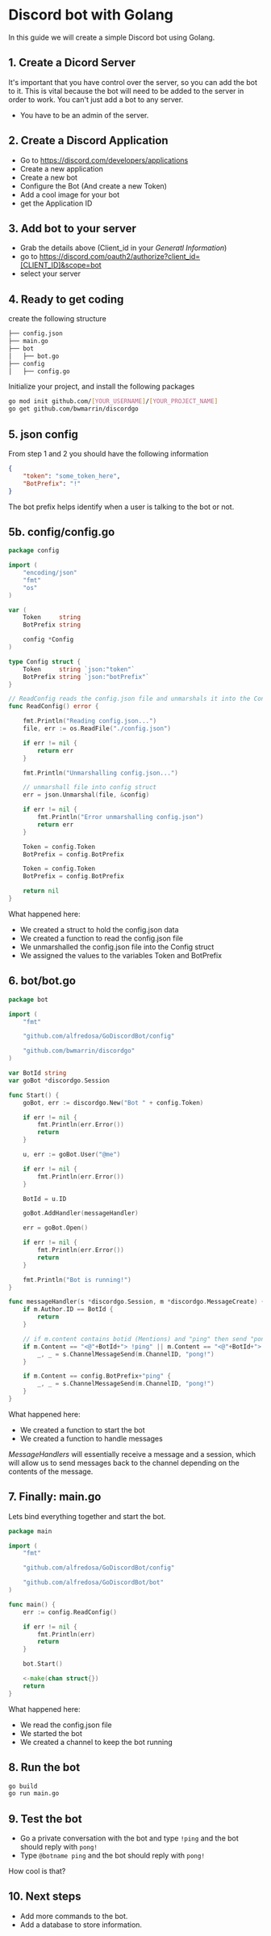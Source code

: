 # Discord bot with Golang

In this guide we will create a simple Discord bot using Golang.

## 1. Create a Dicord Server 

It's important that you have control over the server, so you can add the bot to it. This is vital because the bot will need to be added to the server in order to work. You can't just add a bot to any server.

- You have to be an admin of the server. 

## 2. Create a Discord Application

- Go to https://discord.com/developers/applications
- Create a new application
- Create a new bot
- Configure the Bot (And create a new Token)
- Add a cool image for your bot
- get the Application ID

## 3. Add bot to your server

- Grab the details above (Client_id in your *Generatl Information*)
- go to https://discord.com/oauth2/authorize?client_id=[CLIENT_ID]&scope=bot
- select your server

## 4. Ready to get coding

create the following structure

```bash
├── config.json
├── main.go
├── bot
│   ├── bot.go
├── config
│   ├── config.go
```

Initialize your project, and install the following packages

```bash
go mod init github.com/[YOUR_USERNAME]/[YOUR_PROJECT_NAME]
go get github.com/bwmarrin/discordgo
```

## 5. json config

From step 1 and 2 you should have the following information

```json
{
    "token": "some_token_here",
    "BotPrefix": "!"
}
```

The bot prefix helps identify when a user is talking to the bot or not. 

## 5b. config/config.go

```go
package config

import (
	"encoding/json"
	"fmt"
	"os"
)

var (
	Token     string
	BotPrefix string

	config *Config
)

type Config struct {
	Token     string `json:"token"`
	BotPrefix string `json:"botPrefix"`
}

// ReadConfig reads the config.json file and unmarshals it into the Config struct
func ReadConfig() error {

	fmt.Println("Reading config.json...")
	file, err := os.ReadFile("./config.json")

	if err != nil {
		return err
	}

	fmt.Println("Unmarshalling config.json...")

	// unmarshall file into config struct
	err = json.Unmarshal(file, &config)

	if err != nil {
		fmt.Println("Error unmarshalling config.json")
		return err
	}

	Token = config.Token
	BotPrefix = config.BotPrefix

	Token = config.Token
	BotPrefix = config.BotPrefix

	return nil
}
```

What happened here:

- We created a struct to hold the config.json data
- We created a function to read the config.json file
- We unmarshalled the config.json file into the Config struct
- We assigned the values to the variables Token and BotPrefix

## 6. bot/bot.go
```go
package bot

import (
	"fmt"

	"github.com/alfredosa/GoDiscordBot/config"

	"github.com/bwmarrin/discordgo"
)

var BotId string
var goBot *discordgo.Session

func Start() {
	goBot, err := discordgo.New("Bot " + config.Token)

	if err != nil {
		fmt.Println(err.Error())
		return
	}

	u, err := goBot.User("@me")

	if err != nil {
		fmt.Println(err.Error())
	}

	BotId = u.ID

	goBot.AddHandler(messageHandler)

	err = goBot.Open()

	if err != nil {
		fmt.Println(err.Error())
		return
	}

	fmt.Println("Bot is running!")
}

func messageHandler(s *discordgo.Session, m *discordgo.MessageCreate) {
	if m.Author.ID == BotId {
		return
	}

	// if m.content contains botid (Mentions) and "ping" then send "pong!"
	if m.Content == "<@"+BotId+"> !ping" || m.Content == "<@"+BotId+"> ping" {
		_, _ = s.ChannelMessageSend(m.ChannelID, "pong!")
	}

	if m.Content == config.BotPrefix+"ping" {
		_, _ = s.ChannelMessageSend(m.ChannelID, "pong!")
	}
}
```

What happened here:

- We created a function to start the bot
- We created a function to handle messages 

*MessageHandlers* will essentially receive a message and a session, which will allow us to send messages back to the channel depending on the contents of the message.

## 7. Finally: main.go 

Lets bind everything together and start the bot. 

```go
package main

import (
	"fmt"

	"github.com/alfredosa/GoDiscordBot/config"

	"github.com/alfredosa/GoDiscordBot/bot"
)

func main() {
	err := config.ReadConfig()

	if err != nil {
		fmt.Println(err)
		return
	}

	bot.Start()

	<-make(chan struct{})
	return
}

```

What happened here:

- We read the config.json file
- We started the bot
- We created a channel to keep the bot running

## 8. Run the bot

```bash
go build
go run main.go
```

## 9. Test the bot

- Go a private conversation with the bot and type `!ping` and the bot should reply with `pong!`
- Type `@botname ping` and the bot should reply with `pong!`

How cool is that?

## 10. Next steps

- Add more commands to the bot. 
- Add a database to store information.